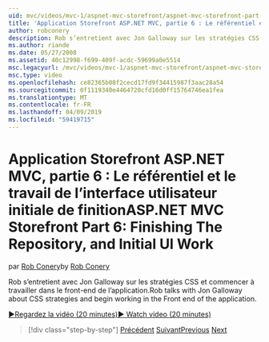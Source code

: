 ```yaml
---
uid: mvc/videos/mvc-1/aspnet-mvc-storefront/aspnet-mvc-storefront-part-6-finishing-the-repository-and-initial-ui-work
title: 'Application Storefront ASP.NET MVC, partie 6 : Le référentiel et le travail de l’interface utilisateur initiale de finition | Microsoft Docs'
author: robconery
description: Rob s’entretient avec Jon Galloway sur les stratégies CSS et commencer à travailler dans le front-end de l’application.
ms.author: riande
ms.date: 05/27/2008
ms.assetid: 40c12998-f699-409f-acdc-59699a0e5514
msc.legacyurl: /mvc/videos/mvc-1/aspnet-mvc-storefront/aspnet-mvc-storefront-part-6-finishing-the-repository-and-initial-ui-work
msc.type: video
ms.openlocfilehash: ce82365b08f2cecd17fd9f34415987f3aac28a54
ms.sourcegitcommit: 0f1119340e4464720cfd16d0ff15764746ea1fea
ms.translationtype: MT
ms.contentlocale: fr-FR
ms.lasthandoff: 04/09/2019
ms.locfileid: "59419715"
---
```

# <a name="aspnet-mvc-storefront-part-6-finishing-the-repository-and-initial-ui-work"></a><span data-ttu-id="08b0e-103">Application Storefront ASP.NET MVC, partie 6 : Le référentiel et le travail de l’interface utilisateur initiale de finition</span><span class="sxs-lookup"><span data-stu-id="08b0e-103">ASP.NET MVC Storefront Part 6: Finishing The Repository, and Initial UI Work</span></span>

<span data-ttu-id="08b0e-104">par [Rob Conery](https://github.com/robconery)</span><span class="sxs-lookup"><span data-stu-id="08b0e-104">by [Rob Conery](https://github.com/robconery)</span></span>

<span data-ttu-id="08b0e-105">Rob s’entretient avec Jon Galloway sur les stratégies CSS et commencer à travailler dans le front-end de l’application.</span><span class="sxs-lookup"><span data-stu-id="08b0e-105">Rob talks with Jon Galloway about CSS strategies and begin working in the Front end of the application.</span></span>

[<span data-ttu-id="08b0e-106">&#9654;Regardez la vidéo (20 minutes)</span><span class="sxs-lookup"><span data-stu-id="08b0e-106">&#9654; Watch video (20 minutes)</span></span>](https://channel9.msdn.com/Blogs/ASP-NET-Site-Videos/aspnet-mvc-storefront-part-6-finishing-the-repository-and-initial-ui-work)

> [!div class="step-by-step"]
> <span data-ttu-id="08b0e-107">[Précédent](aspnet-mvc-storefront-part-5-globalization.md)
> [Suivant](aspnet-mvc-storefront-part-7-routing-and-ui-work.md)</span><span class="sxs-lookup"><span data-stu-id="08b0e-107">[Previous](aspnet-mvc-storefront-part-5-globalization.md)
[Next](aspnet-mvc-storefront-part-7-routing-and-ui-work.md)</span></span>
